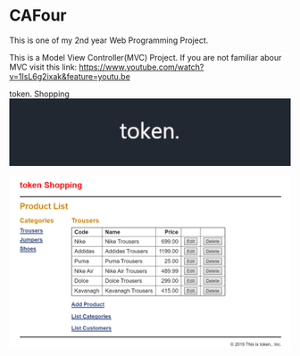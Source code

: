 # CAFour
This is one of my 2nd year Web Programming Project.


This is a Model View Controller(MVC) Project.
If you are not familiar abour MVC visit this link: https://www.youtube.com/watch?v=1IsL6g2ixak&feature=youtu.be


token. Shopping
 <img src="images/tokener.jpeg" alt=""/>

<img src="images/Screenshot1.png" alt=""/>

